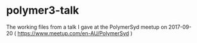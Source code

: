 # polymer3-talk
The working files from a talk I gave at the PolymerSyd meetup on 2017-09-20 ( https://www.meetup.com/en-AU/PolymerSyd )
